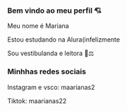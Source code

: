### Bem vindo ao meu perfil 💘

Meu nome é Mariana

Estou estudando na Alura(infelizmente

Sou vestibulanda e leitora 📖⚖️

### Minhhas redes sociais
 Instagram e vsco: maarianas2
 
 Tiktok: maarianas22
